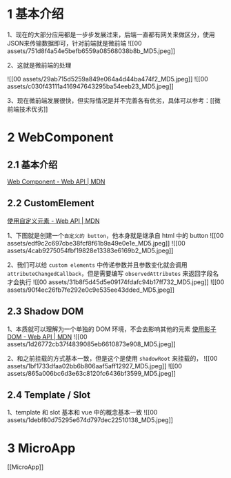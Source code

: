 # 1 基本介绍

1、现在的大部分应用都是一步步发展过来，后端一直都有网关来做区分，使用JSON来传输数据即可，针对前端就是微前端
![[00 assets/751d8f4a54e5befb6559a08568038b8b_MD5.jpeg]]

2、这就是微前端的处理

![[00 assets/29ab715d5259a849e064a4d44ba474f2_MD5.jpeg]]
![[00 assets/c030f43111a416947643295ba54eeb23_MD5.jpeg]]

3、现在微前端发展很快，但实际情况是并不完善各有优劣，具体可以参考：[[微前端技术优劣]]


# 2 WebComponent

## 2.1 基本介绍

[Web Component - Web API | MDN](https://developer.mozilla.org/zh-CN/docs/Web/API/Web_components)

## 2.2 CustomElement

[使用自定义元素 - Web API | MDN](https://developer.mozilla.org/zh-CN/docs/Web/API/Web_components/Using_custom_elements)

1、下图就是创建一个`自定义的 button`，他本身就是继承自 html 中的 button
![[00 assets/edf9c2c697cbe38fcf8f61b9a49e0e1e_MD5.jpeg]]
![[00 assets/4cab9275054fbf19828e13383e6169b2_MD5.jpeg]]

2、我们可以给 `custom elements` 中传递参数并且参数变化就会调用 `attributeChangedCallback`，但是需要编写 `observedAttributes` 来返回字段名才会执行
![[00 assets/31b8f5d45d5e09174fdafc94b17ff732_MD5.jpeg]]
![[00 assets/90f4ec26fb7fe292e0c9e535ee43dded_MD5.jpeg]]

## 2.3 Shadow DOM

1、本质就可以理解为一个单独的 DOM 环境，不会去影响其他的元素 [使用影子 DOM - Web API | MDN](https://developer.mozilla.org/zh-CN/docs/Web/API/Web_components/Using_shadow_DOM)
![[00 assets/1d26772cb37f4839085eb6610873e908_MD5.jpeg]]

2、和之前挂载的方式基本一致，但是这个是使用 `shadowRoot` 来挂载的，
![[00 assets/1bf1733dfaa02bb6b806aaf5aff12927_MD5.jpeg]]
![[00 assets/865a006bc6d3e63c8120fc6436bf3599_MD5.jpeg]]


## 2.4 Template / Slot

1、template 和 slot 基本和 vue 中的概念基本一致
![[00 assets/1debf80d75295e674d797dec22510138_MD5.jpeg]]


# 3 MicroApp

[[MicroApp]]